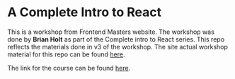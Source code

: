 # A Complete Intro to React

This is a workshop from Frontend Masters website. The workshop was done by **Brian Holt** as part of the Complete intro to React series. This repo reflects the materials done in v3 of the workshop.
The site actual workshop material for this repo can be found [here][gh-page]. 

The link for the course can be found [here][course-page].

[gh-page]: http://btholt.github.io/complete-intro-to-react/

[course-page]: https://frontendmasters.com/courses/react/
